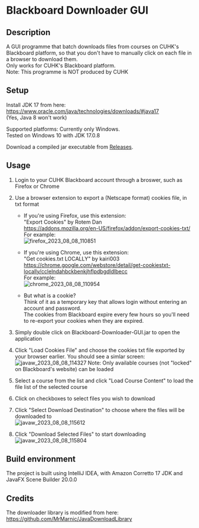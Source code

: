 # Blackboard Downloader GUI  
## Description  
A GUI programme that batch downloads files from courses on CUHK's Blackboard platform, so that you don't have to manually click on each file in a browser to download them.  
Only works for CUHK's Blackboard platform.  
Note: This programme is NOT produced by CUHK  

## Setup
Install JDK 17 from here:  
https://www.oracle.com/java/technologies/downloads/#java17  
(Yes, Java 8 won't work)

Supported platforms: Currently only Windows.  
Tested on Windows 10 with JDK 17.0.8

Download a compiled jar executable from [Releases](https://github.com/steveglowplunk/Blackboard-Downloader-GUI/releases).  

## Usage  

1. Login to your CUHK Blackboard account through a broswer, such as Firefox or Chrome  

1. Use a browser extension to export a (Netscape format) cookies file, in txt format  
	- If you're using Firefox, use this extension:  
	"Export Cookies" by Rotem Dan  
	https://addons.mozilla.org/en-US/firefox/addon/export-cookies-txt/  
	For example:  
	![firefox_2023_08_08_110851](https://github.com/steveglowplunk/Blackboard-Downloader-GUI/assets/28670916/827e229d-1fb1-4c6b-8f33-3f33b5c21cf8)

	- If you're using Chrome, use this extension:  
	"Get cookies.txt LOCALLY" by kairi003  
	https://chrome.google.com/webstore/detail/get-cookiestxt-locally/cclelndahbckbenkjhflpdbgdldlbecc  
	For example:  
	![chrome_2023_08_08_110954](https://github.com/steveglowplunk/Blackboard-Downloader-GUI/assets/28670916/50ee50cd-c5ee-4183-b4f6-b35cb1cb10d8)

	- But what is a cookie?  
	Think of it as a temporary key that allows login without entering an account and password.  
	The cookies from Blackboard expire every few hours so you'll need to re-export your cookies when they are expired.  
	
1. Simply double click on Blackboard-Downloader-GUI.jar to open the application  

1. 	Click "Load Cookies File" and choose the cookies txt file exported by your browser earlier. You should see a simlar screen:  
![javaw_2023_08_08_114327](https://github.com/steveglowplunk/Blackboard-Downloader-GUI/assets/28670916/3b499cd6-79f5-40cd-b79c-d7f4fbc1831c)
Note: Only available courses (not "locked" on Blackboard's website) can be loaded  

1. Select a course from the list and click "Load Course Content" to load the file list of the selected course  

1. Click on checkboxes to select files you wish to download  

1. Click "Select Download Destination" to choose where the files will be downloaded to  
![javaw_2023_08_08_115612](https://github.com/steveglowplunk/Blackboard-Downloader-GUI/assets/28670916/1b4f5d9d-38c7-48d3-b7dc-59c30672ee68)

1. Click "Download Selected Files" to start downloading  
![javaw_2023_08_08_115804](https://github.com/steveglowplunk/Blackboard-Downloader-GUI/assets/28670916/65ac1680-6b76-4d67-8518-5400c86aed55)

## Build environment  
The project is built using IntelliJ IDEA, with Amazon Corretto 17 JDK and JavaFX Scene Builder 20.0.0  

## Credits  
The downloader library is modified from here:  
https://github.com/MrMarnic/JavaDownloadLibrary
